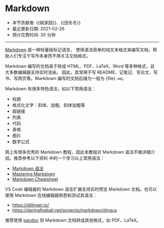 # Markdown

- 本节贡献者: {{姚家园}}、{{田冬冬}}
- 最近更新日期: 2021-02-26
- 预计花费时间: 30 分钟

---

[Markdown](https://daringfireball.net/projects/markdown/) 是一种轻量级标记语言，
使用语法简单的纯文本格式来编写文档，帮助人们专注于写作本身而不用关注文档格式。

Markdown 编写的文档易于转成 HTML、PDF、LaTeX、Word 等多种格式，且大多数编辑器支持实时渲染。
因此，其常用于写 README、记笔记、写论文、写书、写网页等。Markdown 编写的文档后缀为一般为
{file}`.md`。

Markdown 有很多特色语法，如以下常用语法：

- 标题
- 格式化文字：斜体、加粗、斜体加粗等
- 超链接
- 列表
- 代码
- 表格
- 图片
- 数学公式

网上有很多优秀的 Markdown 教程，因此本教程对 Markdown 语法不做详细介绍。推荐参考以下资料
中的一个学习以上常用语法：

- [Markdown 语法](https://help.coding.net/docs/management/markdown.html)
- [Mastering Markdown](https://guides.github.com/features/mastering-markdown/)
- [Markdown Cheatsheet](https://github.com/adam-p/markdown-here/wiki/Markdown-Cheatsheet)

VS Code 编辑器的 Markdown 语言扩展支持实时预览 Markdown 文档。也可以使用 Markdown
在线编辑器熟悉和测试其语法：

- <https://dillinger.io/>
- <https://daringfireball.net/projects/markdown/dingus>

推荐使用 [pandoc](https://pandoc.org/) 将 Markdown 文档转成其他格式，如 PDF、LaTeX。

